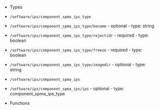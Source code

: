  - Types
  - `/software/ips/component_spma_ips_type`
   - `/software/ips/component_spma_ips_type/bename`
    - optional
    - type: string
   - `/software/ips/component_spma_ips_type/rejectidr`
    - required
    - type: boolean
   - `/software/ips/component_spma_ips_type/freeze`
    - required
    - type: boolean
   - `/software/ips/component_spma_ips_type/imagedir`
    - optional
    - type: string
  - `/software/ips/component_spma_ips`
   - `/software/ips/component_spma_ips/ips`
    - optional
    - type: component_spma_ips_type

 - Functions

